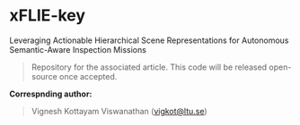 # xFLIE-key
Leveraging Actionable Hierarchical Scene Representations for Autonomous Semantic-Aware Inspection Missions
> Repository for the associated article. This code will be released open-source once accepted.

**Correspnding author:**
> Vignesh Kottayam Viswanathan (vigkot@ltu.se)

